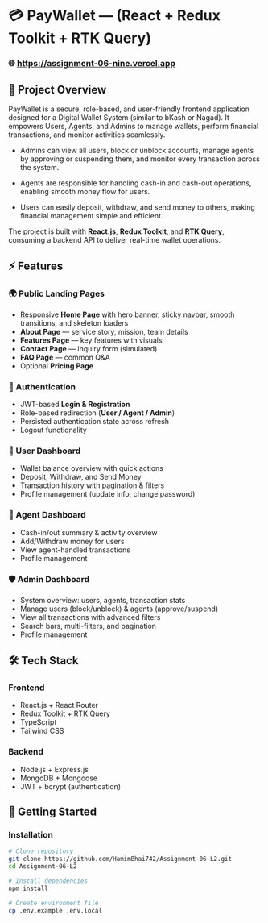 # 💳 PayWallet — (React + Redux Toolkit + RTK Query)

### 🌐 https://assignment-06-nine.vercel.app

## 📖 Project Overview

PayWallet is a secure, role-based, and user-friendly frontend application designed for a Digital Wallet System (similar to bKash or Nagad). It empowers Users, Agents, and Admins to manage wallets, perform financial transactions, and monitor activities seamlessly.

- Admins can view all users, block or unblock accounts, manage agents by approving or suspending them, and monitor every transaction across the system.

- Agents are responsible for handling cash-in and cash-out operations, enabling smooth money flow for users.

- Users can easily deposit, withdraw, and send money to others, making financial management simple and efficient.

The project is built with **React.js**, **Redux Toolkit**, and **RTK Query**, consuming a backend API to deliver real-time wallet operations.


## ⚡ Features

### 🌍 Public Landing Pages
- Responsive **Home Page** with hero banner, sticky navbar, smooth transitions, and skeleton loaders
- **About Page** — service story, mission, team details
- **Features Page** — key features with visuals
- **Contact Page** — inquiry form (simulated)
- **FAQ Page** — common Q&A
- Optional **Pricing Page**

### 🔐 Authentication
- JWT-based **Login & Registration**
- Role-based redirection (**User / Agent / Admin**)
- Persisted authentication state across refresh
- Logout functionality

### 👤 User Dashboard
- Wallet balance overview with quick actions
- Deposit, Withdraw, and Send Money
- Transaction history with pagination & filters
- Profile management (update info, change password)

### 🏪 Agent Dashboard
- Cash-in/out summary & activity overview
- Add/Withdraw money for users
- View agent-handled transactions
- Profile management

### 🛡️ Admin Dashboard
- System overview: users, agents, transaction stats
- Manage users (block/unblock) & agents (approve/suspend)
- View all transactions with advanced filters
- Search bars, multi-filters, and pagination
- Profile management

## 🛠️ Tech Stack

### Frontend
- React.js + React Router
- Redux Toolkit + RTK Query
- TypeScript
- Tailwind CSS

### Backend
- Node.js + Express.js
- MongoDB + Mongoose
- JWT + bcrypt (authentication)


## 🚀 Getting Started

### Installation
```bash
# Clone repository
git clone https://github.com/HamimBhai742/Assignment-06-L2.git
cd Assignment-06-L2

# Install dependencies
npm install

# Create environment file
cp .env.example .env.local
